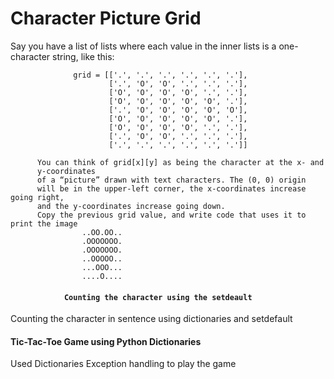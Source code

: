 <h1>Character Picture Grid</h1>
          <p>Say you have a list of lists where each value in the inner lists is a one-character
          string, like this:<p>
 
                  grid = [['.', '.', '.', '.', '.', '.'],
                          ['.', 'O', 'O', '.', '.', '.'],
                          ['O', 'O', 'O', 'O', '.', '.'],
                          ['O', 'O', 'O', 'O', 'O', '.'],
                          ['.', 'O', 'O', 'O', 'O', 'O'],
                          ['O', 'O', 'O', 'O', 'O', '.'],
                          ['O', 'O', 'O', 'O', '.', '.'],
                          ['.', 'O', 'O', '.', '.', '.'],
                          ['.', '.', '.', '.', '.', '.']]
   
          You can think of grid[x][y] as being the character at the x- and
          y-coordinates
          of a “picture” drawn with text characters. The (0, 0) origin
          will be in the upper-left corner, the x-coordinates increase going right,
          and the y-coordinates increase going down.
          Copy the previous grid value, and write code that uses it to print the image
                    ..OO.OO..
                    .OOOOOOO.
                    .OOOOOOO.
                    ..OOOOO..
                    ...OOO...
                    ....O....
<h4>
                
                Counting the character using the setdeault
</h4>
<p>
                Counting the character in sentence using dictionaries and setdefault
</p>

<h4>            
                Tic-Tac-Toe Game using Python Dictionaries
</h4>

<p>
                Used Dictionaries Exception handling to play the game
</p>